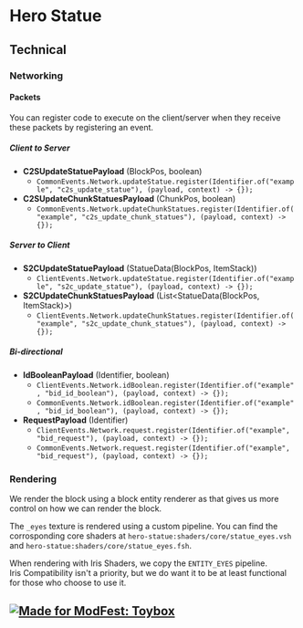 # Hero Statue  

## Technical  

### Networking  
#### Packets  
You can register code to execute on the client/server when they receive these packets by registering an event.  
##### Client to Server  
- **C2SUpdateStatuePayload** (BlockPos, boolean)  
  - `CommonEvents.Network.updateStatue.register(Identifier.of("example", "c2s_update_statue"), (payload, context) -> {});`  
- **C2SUpdateChunkStatuesPayload** (ChunkPos, boolean)  
  - `CommonEvents.Network.updateChunkStatues.register(Identifier.of("example", "c2s_update_chunk_statues"), (payload, context) -> {});`  
##### Server to Client  
- **S2CUpdateStatuePayload** (StatueData(BlockPos, ItemStack))  
  - `ClientEvents.Network.updateStatue.register(Identifier.of("example", "s2c_update_statue"), (payload, context) -> {});`  
- **S2CUpdateChunkStatuesPayload** (List<StatueData(BlockPos, ItemStack)>)  
  - `ClientEvents.Network.updateChunkStatues.register(Identifier.of("example", "s2c_update_chunk_statues"), (payload, context) -> {});`  
##### Bi-directional  
- **IdBooleanPayload** (Identifier, boolean)  
  - `ClientEvents.Network.idBoolean.register(Identifier.of("example", "bid_id_boolean"), (payload, context) -> {});`  
  - `CommonEvents.Network.idBoolean.register(Identifier.of("example", "bid_id_boolean"), (payload, context) -> {});`  
- **RequestPayload** (Identifier)  
  - `ClientEvents.Network.request.register(Identifier.of("example", "bid_request"), (payload, context) -> {});`  
  - `CommonEvents.Network.request.register(Identifier.of("example", "bid_request"), (payload, context) -> {});`  

### Rendering  
We render the block using a block entity renderer as that gives us more control on how we can render the block.  

The `_eyes` texture is rendered using a custom pipeline. You can find the corrosponding core shaders at `hero-statue:shaders/core/statue_eyes.vsh` and `hero-statue:shaders/core/statue_eyes.fsh`.  

When rendering with Iris Shaders, we copy the `ENTITY_EYES` pipeline.  
Iris Compatibility isn't a priority, but we do want it to be at least functional for those who choose to use it.  

## [![Made for ModFest: Toybox](https://raw.githubusercontent.com/ModFest/art/refs/heads/v2/badge/svg/toybox/cozy.svg)](https://modfest.net/toybox)  
